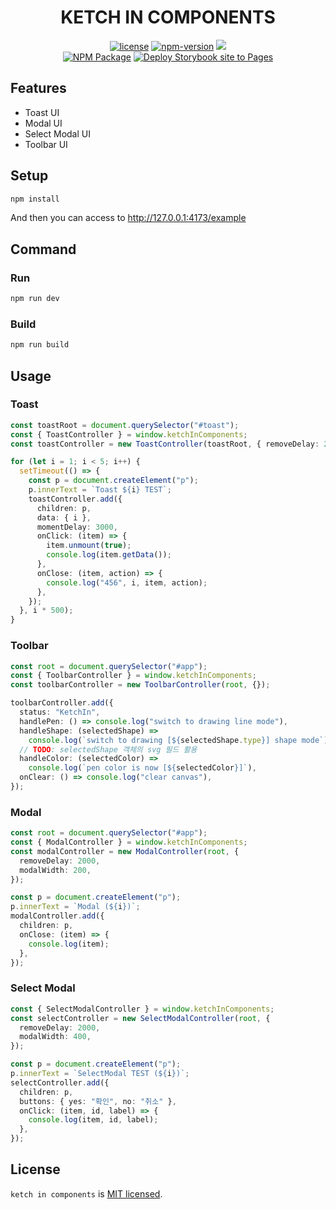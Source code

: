 <h1 align="center">KETCH IN COMPONENTS</h1>

<p align="center">
  <a href="./LICENSE"><img src="https://img.shields.io/npm/l/@ketch-in/components?style=flat-square" title="license"/></a>
  <a href="https://www.npmjs.com/package/@ketch-in/components"><img src="https://img.shields.io/npm/v/@ketch-in/components?style=flat-square" title="npm-version"/></a>
  <a href="https://ketch-in.github.io/ketch-in-components" target="_blank"><img src="https://raw.githubusercontent.com/storybooks/brand/master/badge/badge-storybook.svg"></a>
  <br />
  <a href="https://github.com/ketch-in/ketch-in-components/actions/workflows/npm-publish.yml"><img src="https://github.com/ketch-in/ketch-in-components/actions/workflows/npm-publish.yml/badge.svg" title="NPM Package" /></a>
  <a href="https://github.com/ketch-in/ketch-in-components/actions/workflows/storybook.yml"><img src="https://github.com/ketch-in/ketch-in-components/actions/workflows/storybook.yml/badge.svg" title="Deploy Storybook site to Pages" /></a>
</p>

## Features

- Toast UI
- Modal UI
- Select Modal UI
- Toolbar UI

## Setup

```bash
npm install
```

And then you can access to http://127.0.0.1:4173/example

## Command

### Run

```bash
npm run dev
```

### Build

```bash
npm run build
```

## Usage

### Toast

```ts
const toastRoot = document.querySelector("#toast");
const { ToastController } = window.ketchInComponents;
const toastController = new ToastController(toastRoot, { removeDelay: 2000 });

for (let i = 1; i < 5; i++) {
  setTimeout(() => {
    const p = document.createElement("p");
    p.innerText = `Toast ${i} TEST`;
    toastController.add({
      children: p,
      data: { i },
      momentDelay: 3000,
      onClick: (item) => {
        item.unmount(true);
        console.log(item.getData());
      },
      onClose: (item, action) => {
        console.log("456", i, item, action);
      },
    });
  }, i * 500);
}
```

### Toolbar

```ts
const root = document.querySelector("#app");
const { ToolbarController } = window.ketchInComponents;
const toolbarController = new ToolbarController(root, {});

toolbarController.add({
  status: "KetchIn",
  handlePen: () => console.log("switch to drawing line mode"),
  handleShape: (selectedShape) =>
    console.log(`switch to drawing [${selectedShape.type}] shape mode`),
  // TODO: selectedShape 객체의 svg 필드 활용
  handleColor: (selectedColor) =>
    console.log(`pen color is now [${selectedColor}]`),
  onClear: () => console.log("clear canvas"),
});
```

### Modal

```ts
const root = document.querySelector("#app");
const { ModalController } = window.ketchInComponents;
const modalController = new ModalController(root, {
  removeDelay: 2000,
  modalWidth: 200,
});

const p = document.createElement("p");
p.innerText = `Modal (${i})`;
modalController.add({
  children: p,
  onClose: (item) => {
    console.log(item);
  },
});
```

### Select Modal

```ts
const { SelectModalController } = window.ketchInComponents;
const selectController = new SelectModalController(root, {
  removeDelay: 2000,
  modalWidth: 400,
});

const p = document.createElement("p");
p.innerText = `SelectModal TEST (${i})`;
selectController.add({
  children: p,
  buttons: { yes: "확인", no: "취소" },
  onClick: (item, id, label) => {
    console.log(item, id, label);
  },
});
```

## License

`ketch in components` is [MIT licensed](./LICENSE).
